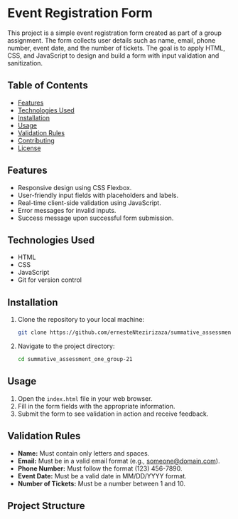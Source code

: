 # Event Registration Form

This project is a simple event registration form created as part of a group assignment. The form collects user details such as name, email, phone number, event date, and the number of tickets. The goal is to apply HTML, CSS, and JavaScript to design and build a form with input validation and sanitization.

## Table of Contents

- [Features](#features)
- [Technologies Used](#technologies-used)
- [Installation](#installation)
- [Usage](#usage)
- [Validation Rules](#validation-rules)
- [Contributing](#contributing)
- [License](#license)

## Features

- Responsive design using CSS Flexbox.
- User-friendly input fields with placeholders and labels.
- Real-time client-side validation using JavaScript.
- Error messages for invalid inputs.
- Success message upon successful form submission.

## Technologies Used

- HTML
- CSS
- JavaScript
- Git for version control

## Installation

1. Clone the repository to your local machine:

    ```bash
    git clone https://github.com/ernesteNtezirizaza/summative_assessment_one_group-21.git
    ```

2. Navigate to the project directory:

    ```bash
    cd summative_assessment_one_group-21
    ```

## Usage

1. Open the `index.html` file in your web browser.
2. Fill in the form fields with the appropriate information.
3. Submit the form to see validation in action and receive feedback.

## Validation Rules

- **Name:** Must contain only letters and spaces.
- **Email:** Must be in a valid email format (e.g., someone@domain.com).
- **Phone Number:** Must follow the format (123) 456-7890.
- **Event Date:** Must be a valid date in MM/DD/YYYY format.
- **Number of Tickets:** Must be a number between 1 and 10.

## Project Structure

